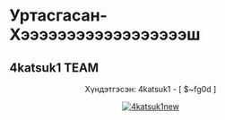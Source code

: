 # Уртасгасан-Хээээээээээээээээээш
## 4katsuk1 TEAM 














<p align="center">
Хүндэтгэсэн: 4katsuk1 - [ $~fg0d ]
</p>

<p align="center">
<a href="https://ibb.co/vz48Y6s"><img src="https://i.ibb.co/7ytF4dg/4katsuk1new.jpg" alt="4katsuk1new" border="0"></a><br /><a target='_blank' href='https://imgbb.com/'></a><br />
</p>
